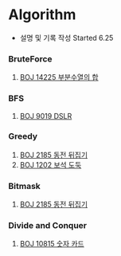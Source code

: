 # Algorithm
* 설명 및 기록 작성 Started 6.25  

### BruteForce  
1.  [BOJ 14225 부분수열의 합](https://github.com/minchjung/Algorithm/wiki/BruteForce)  
### BFS
1. [BOJ 9019 DSLR ](https://github.com/minchjung/Algorithm/wiki/BFS)
### Greedy
1. [BOJ 2185 동전 뒤집기](https://github.com/minchjung/Algorithm/wiki/Greedy)
2. [BOJ 1202 보석 도둑](https://github.com/minchjung/Algorithm/wiki/Greedy02)
### Bitmask
1. [BOJ 2185 동전 뒤집기](https://github.com/minchjung/Algorithm/wiki/BitMask)  
### Divide and Conquer 
1. [BOJ 10815 숫자 카드]()  
